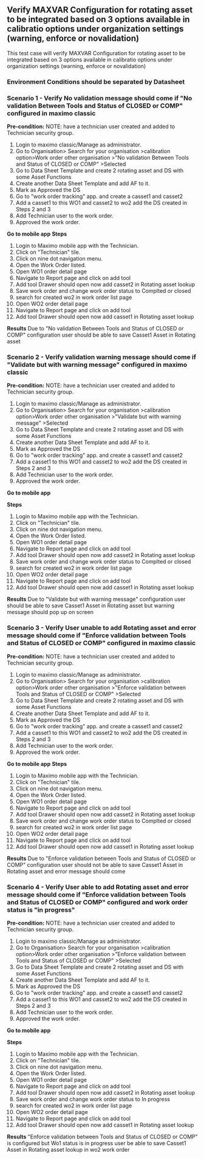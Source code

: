 ## Verify MAXVAR Configuration for rotating asset to be integrated based on 3 options available in calibratio options under organization settings (warning, enforce or novalidation)
This test case will verify MAXVAR Configuration for rotating asset to be integrated based on 3 options available in calibratio options under organization settings (warning, enforce or novalidation)
### Environment Conditions should be separated by Datasheet 

### Scenario 1 - Verify No validation message should come if "No validation Between Tools and Status of CLOSED or COMP" configured in maximo classic

**Pre-condition:**
NOTE: have a technician user created and added to Technician security group.

1. Login to maximo classic/Manage as administrator.
2. Go to Organisation> Search for your organisation >calibration option>Work order other organisation >"No validation Between Tools and Status of CLOSED or COMP" >Selected
3. Go to Data Sheet Template and create  2 rotating asset and DS with some Asset Functions
4. Create another Data Sheet Template and add AF to it.
5. Mark as Approved the DS
6. Go to "work order tracking" app. and create a casset1 and casset2
7. Add a casset1 to this WO1 and casset2 to wo2 add the DS created in Steps 2 and 3
8. Add Technician user to the work order.
9. Approved the work order.


**Go to mobile app**
**Steps**

1. Login to Maximo mobile app with the Technician.
2. Click on "Technician" tile.
3. Click on nine dot navigation menu.
4. Open the Work Order listed.
5. Open WO1 order detail page
6. Navigate to Report page and click on add tool
7. Add tool Drawer should open now add casset2 in Rotating asset lookup
8. Save work order and change work order status to Complted or closed
9. search for created wo2 in work order list page
10. Open WO2 order detail page
11. Navigate to Report page and click on add tool
12. Add tool Drawer should open now add casset1 in Rotating asset lookup


**Results**
Due to "No validation Between Tools and Status of CLOSED or COMP" configuration user should be able to save Casset1 Asset in Rotating asset


### Scenario 2 - Verify  validation warning message should come if "Validate but with warning message" configured in maximo classic


**Pre-condition:**
NOTE: have a technician user created and added to Technician security group.

1. Login to maximo classic/Manage as administrator.
2. Go to Organisation> Search for your organisation >calibration option>Work order other organisation >"Validate but with warning message" >Selected
3. Go to Data Sheet Template and create  2 rotating asset and DS with some Asset Functions
4. Create another Data Sheet Template and add AF to it.
5. Mark as Approved the DS
6. Go to "work order tracking" app. and create a casset1 and casset2
7. Add a casset1 to this WO1 and casset2 to wo2 add the DS created in Steps 2 and 3
8. Add Technician user to the work order.
9. Approved the work order.


**Go to mobile app**
>
**Steps**

1. Login to Maximo mobile app with the Technician.
2. Click on "Technician" tile.
3. Click on nine dot navigation menu.
4. Open the Work Order listed.
5. Open WO1 order detail page
6. Navigate to Report page and click on add tool
7. Add tool Drawer should open now add casset2 in Rotating asset lookup
8. Save work order and change work order status to Complted or closed
9. search for created wo2 in work order list page
10. Open WO2 order detail page
11. Navigate to Report page and click on add tool
12. Add tool Drawer should open now add casset1 in Rotating asset lookup


**Results**
Due to "Validate but with warning message" configuration user should be able to save Casset1 Asset in Rotating asset but warning message should pop up on screen 

### Scenario 3 - Verify  User unable to add Rotating asset and error message should come if "Enforce validation between Tools and Status of CLOSED or COMP" configured in maximo classic


**Pre-condition:**
NOTE: have a technician user created and added to Technician security group.

1. Login to maximo classic/Manage as administrator.
2. Go to Organisation> Search for your organisation >calibration option>Work order other organisation >"Enforce validation between Tools and Status of CLOSED or COMP" >Selected
3. Go to Data Sheet Template and create  2 rotating asset and DS with some Asset Functions
4. Create another Data Sheet Template and add AF to it.
5. Mark as Approved the DS
6. Go to "work order tracking" app. and create a casset1 and casset2
7. Add a casset1 to this WO1 and casset2 to wo2 add the DS created in Steps 2 and 3
8. Add Technician user to the work order.
9. Approved the work order.


**Go to mobile app**
**Steps**

1. Login to Maximo mobile app with the Technician.
2. Click on "Technician" tile.
3. Click on nine dot navigation menu.
4. Open the Work Order listed.
5. Open WO1 order detail page
6. Navigate to Report page and click on add tool
7. Add tool Drawer should open now add casset2 in Rotating asset lookup
8. Save work order and change work order status to Complted or closed
9. search for created wo2 in work order list page
10. Open WO2 order detail page
11. Navigate to Report page and click on add tool
12. Add tool Drawer should open now add casset1 in Rotating asset lookup


**Results**
Due to "Enforce validation between Tools and Status of CLOSED or COMP" configuration user should not be able to save Casset1 Asset in Rotating asset and error message should come

### Scenario 4 - Verify  User able to add Rotating asset and error message should come if "Enforce validation between Tools and Status of CLOSED or COMP" configured and work order status is "in progress"


**Pre-condition:**
NOTE: have a technician user created and added to Technician security group.

1. Login to maximo classic/Manage as administrator.
2. Go to Organisation> Search for your organisation >calibration option>Work order other organisation >"Enforce validation between Tools and Status of CLOSED or COMP" >Selected
3. Go to Data Sheet Template and create  2 rotating asset and DS with some Asset Functions
4. Create another Data Sheet Template and add AF to it.
5. Mark as Approved the DS
6. Go to "work order tracking" app. and create a casset1 and casset2
7. Add a casset1 to this WO1 and casset2 to wo2 add the DS created in Steps 2 and 3
8. Add Technician user to the work order.
9. Approved the work order.


**Go to mobile app**
>
**Steps**
1. Login to Maximo mobile app with the Technician.
2. Click on "Technician" tile.
3. Click on nine dot navigation menu.
4. Open the Work Order listed.
5. Open WO1 order detail page
6. Navigate to Report page and click on add tool
7. Add tool Drawer should open now add casset2 in Rotating asset lookup
8. Save work order and change work order status to In progress
9. search for created wo2 in work order list page
10. Open WO2 order detail page
11. Navigate to Report page and click on add tool
12. Add tool Drawer should open now add casset1 in Rotating asset lookup

**Results**
"Enforce validation between Tools and Status of CLOSED or COMP" is configured but Wo1 status is in progress user  be able to save Casset1 Asset in Rotating asset lookup in wo2 work order 






